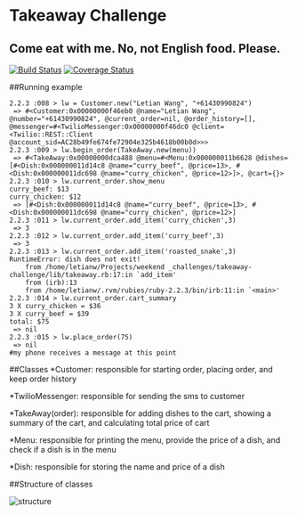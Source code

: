 Takeaway Challenge
==================
Come eat with me. No, not English food. Please.
-----------------
[![Build Status](https://travis-ci.org/letianw91/takeaway-challenge.svg?branch=master)](https://travis-ci.org/letianw91/takeaway-challenge)
[![Coverage Status](https://coveralls.io/repos/github/letianw91/takeaway-challenge/badge.svg?branch=master)](https://coveralls.io/github/letianw91/takeaway-challenge?branch=master)

##Running example
```
2.2.3 :008 > lw = Customer.new("Letian Wang", "+61430990824")
 => #<Customer:0x00000000f46eb0 @name="Letian Wang", @number="+61430990824", @current_order=nil, @order_history=[], @messenger=#<TwilioMessenger:0x00000000f46dc0 @client=<Twilio::REST::Client @account_sid=AC28b49fe674fe72904e325b4618b00b0d>>> 
2.2.3 :009 > lw.begin_order(TakeAway.new(menu))
 => #<TakeAway:0x00000000dca488 @menu=#<Menu:0x000000011b6628 @dishes=[#<Dish:0x000000011d14c8 @name="curry_beef", @price=13>, #<Dish:0x000000011dc698 @name="curry_chicken", @price=12>]>, @cart={}> 
2.2.3 :010 > lw.current_order.show_menu
curry_beef: $13
curry_chicken: $12
 => [#<Dish:0x000000011d14c8 @name="curry_beef", @price=13>, #<Dish:0x000000011dc698 @name="curry_chicken", @price=12>] 
2.2.3 :011 > lw.current_order.add_item('curry_chicken',3)
 => 3 
2.2.3 :012 > lw.current_order.add_item('curry_beef',3)
 => 3 
2.2.3 :013 > lw.current_order.add_item('roasted_snake',3)
RuntimeError: dish does not exit!
    from /home/letianw/Projects/weekend _challenges/takeaway-challenge/lib/takeaway.rb:17:in `add_item'
    from (irb):13
    from /home/letianw/.rvm/rubies/ruby-2.2.3/bin/irb:11:in `<main>'
2.2.3 :014 > lw.current_order.cart_summary
3 X curry_chicken = $36
3 X curry_beef = $39
total: $75
 => nil 
2.2.3 :015 > lw.place_order(75)
 => nil 
#my phone receives a message at this point
```

##Classes
*Customer: responsible for starting order, placing order, and keep order history

*TwilioMessenger: responsible for sending the sms to customer

*TakeAway(order): responsible for adding dishes to the cart, showing a summary of the cart, and calculating total price of cart

*Menu: responsible for printing the menu, provide the price of a dish, and check if a dish is in the menu

*Dish: responsible for storing the name and price of a dish

##Structure of classes

![structure](https://github.com/letianw91/takeaway-challenge/blob/master/structure.png)